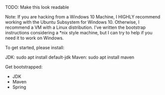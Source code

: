 TODO: Make this look readable

Note: If you are hacking from a Windows 10 Machine, I HIGHLY recommend working with the Ubuntu Subsystem for Windows 10.
Otherwise, I recommend a VM with a Linux distribution. I've written the bootstrap instructions considering a *nix style machine, but I can try to help if you need it to work on Windows.

To get started, please install:

JDK: sudo apt install default-jdk
Maven: sudo apt install maven

Get bootstrapped:
- JDK
- Maven
- Spring